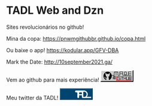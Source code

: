 # TADL Web and Dzn
Sites revolucionários no github!

Mina da copa:
https://pnwmgithubbr.github.io/copa.html

Ou baixe o app!
https://kodular.app/GFV-DBA

Mark the Date:
http://10september2021.ga/

Vem ao github para mais experiência!
<a href="https://github.com/PNWMgithubBR/pnwmgithubbr.github.io">
<img src="imagens_especiais/botaogit.png" style="width:88px;height:31px;">
</a>

Meu twitter da TADL!
<a href="https://twitter.com/pnwmdzn">
<img src="imagens_especiais/twitter.gif" style="width:88px;height:31px;">
</a>
